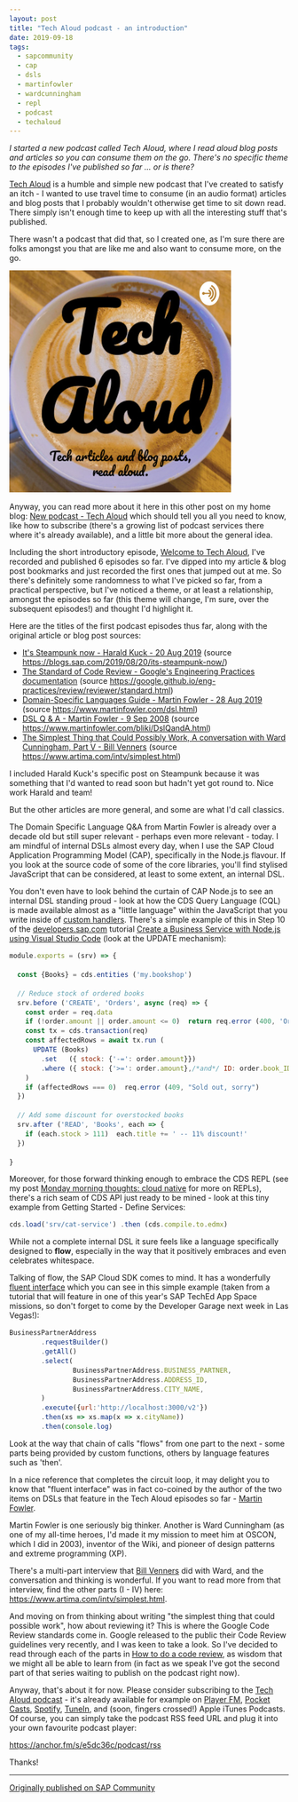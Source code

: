 ```yaml
---
layout: post
title: "Tech Aloud podcast - an introduction"
date: 2019-09-18
tags:
  - sapcommunity
  - cap
  - dsls
  - martinfowler
  - wardcunningham
  - repl
  - podcast
  - techaloud
---
```

*I started a new podcast called Tech Aloud, where I read aloud blog
posts and articles so you can consume them on the go. There's no
specific theme to the episodes I've published so far \... or is
there?*

[Tech Aloud](https://anchor.fm/tech-aloud) is a humble and simple new
podcast that I've created to satisfy an itch - I wanted to use travel
time to consume (in an audio format) articles and blog posts that I
probably wouldn't otherwise get time to sit down read. There simply
isn't enough time to keep up with all the interesting stuff that's
published.

There wasn't a podcast that did that, so I created one, as I'm sure
there are folks amongst you that are like me and also want to consume
more, on the go.

![](/images/2019/09/2310259-1568661278464-ed94fe70b513e.jpeg)

Anyway, you can read more about it here in this other post on my home
blog: [New podcast - Tech
Aloud](/blog/posts/2019/09/17/new-podcast-tech-aloud/) which
should tell you all you need to know, like how to subscribe (there's a
growing list of podcast services there where it's already available),
and a little bit more about the general idea.

Including the short introductory episode, [Welcome to Tech
Aloud](https://anchor.fm/tech-aloud/episodes/Welcome-to-Tech-Aloud-e5ddsh),
I've recorded and published 6 episodes so far. I've dipped into my
article & blog post bookmarks and just recorded the first ones that
jumped out at me. So there's definitely some randomness to what I've
picked so far, from a practical perspective, but I've noticed a theme,
or at least a relationship, amongst the episodes so far (this theme will
change, I'm sure, over the subsequent episodes!) and thought I'd
highlight it.

Here are the titles of the first podcast episodes thus far, along with
the original article or blog post sources:

-   [It's Steampunk now - Harald Kuck - 20 Aug
    2019](https://anchor.fm/tech-aloud/episodes/Its-Steampunk-now---Harald-Kuck---20-Aug-2019-e5de5m)
    (source <https://blogs.sap.com/2019/08/20/its-steampunk-now/>)
-   [The Standard of Code Review - Google's Engineering Practices
    documentation](https://anchor.fm/tech-aloud/episodes/The-Standard-of-Code-Review---Googles-Engineering-Practices-documentation-e5deiv)
    (source <https://google.github.io/eng-practices/review/reviewer/standard.html>)
-   [Domain-Specific Languages Guide - Martin Fowler - 28 Aug
    2019](https://anchor.fm/tech-aloud/episodes/Domain-Specific-Languages-Guide---Martin-Fowler---28-Aug-2019-e5do0b)
    (source <https://www.martinfowler.com/dsl.html>)
-   [DSL Q & A - Martin Fowler - 9 Sep
    2008](https://anchor.fm/tech-aloud/episodes/DSL-Q--A---Martin-Fowler---9-Sep-2008-e5do2c)
    (source <https://www.martinfowler.com/bliki/DslQandA.html>)
-   [The Simplest Thing that Could Possibly Work, A conversation with
    Ward Cunningham, Part V - Bill
    Venners](https://anchor.fm/tech-aloud/episodes/The-Simplest-Thing-that-Could-Possibly-Work--A-conversation-with-Ward-Cunningham--Part-V---Bill-Venners-e5dpts)
    (source <https://www.artima.com/intv/simplest.html>)

I included Harald Kuck's specific post on Steampunk because it was
something that I'd wanted to read soon but hadn't yet got round to.
Nice work Harald and team!

But the other articles are more general, and some are what I'd call
classics.

The Domain Specific Language Q&A from Martin Fowler is already over a
decade old but still super relevant - perhaps even more relevant -
today. I am mindful of internal DSLs almost every day, when I use the
SAP Cloud Application Programming Model (CAP), specifically in the
Node.js flavour. If you look at the source code of some of the core
libraries, you'll find stylised JavaScript that can be considered, at
least to some extent, an internal DSL.

You don't even have to look behind the curtain of CAP Node.js to see an
internal DSL standing proud - look at how the CDS Query Language (CQL)
is made available almost as a "little language" within the JavaScript
that you write inside of [custom
handlers](https://help.sap.com/viewer/65de2977205c403bbc107264b8eccf4b/Cloud/en-US/94c7b69cc4584a1a9dfd9cb2da295d5e.html).
There's a simple example of this in Step 10 of the
[developers.sap.com](https://developers.sap.com) tutorial [Create a
Business Service with Node.js using Visual Studio
Code](https://developers.sap.com/tutorials/cp-apm-nodejs-create-service.html)
(look at the UPDATE mechanism):

```javascript
module.exports = (srv) => {

  const {Books} = cds.entities ('my.bookshop')

  // Reduce stock of ordered books
  srv.before ('CREATE', 'Orders', async (req) => {
    const order = req.data
    if (!order.amount || order.amount <= 0)  return req.error (400, 'Order at least 1 book')
    const tx = cds.transaction(req)
    const affectedRows = await tx.run (
      UPDATE (Books)
        .set   ({ stock: {'-=': order.amount}})
        .where ({ stock: {'>=': order.amount},/*and*/ ID: order.book_ID})
    )
    if (affectedRows === 0)  req.error (409, "Sold out, sorry")
  })

  // Add some discount for overstocked books
  srv.after ('READ', 'Books', each => {
    if (each.stock > 111)  each.title += ' -- 11% discount!'
  })

}
```

Moreover, for those forward thinking enough to embrace the CDS REPL (see
my post [Monday morning thoughts: cloud
native](/blog/posts/2018/03/26/monday-morning-thoughts:-cloud-native/)
for more on REPLs), there's a rich seam of CDS API just ready to be
mined - look at this tiny example from Getting Started - Define
Services:

```javascript
cds.load('srv/cat-service') .then (cds.compile.to.edmx)
```

While not a complete internal DSL it sure feels like a language
specifically designed to **flow**, especially in the way that it
positively embraces and even celebrates whitespace.

Talking of flow, the SAP Cloud SDK comes to mind. It has a wonderfully
[fluent interface](https://en.wikipedia.org/wiki/Fluent_interface) which
you can see in this simple example (taken from a tutorial that will
feature in one of this year's SAP TechEd App Space missions, so don't
forget to come by the Developer Garage next week in Las Vegas!):

```javascript
BusinessPartnerAddress
        .requestBuilder()
        .getAll()
        .select(
                BusinessPartnerAddress.BUSINESS_PARTNER,
                BusinessPartnerAddress.ADDRESS_ID,
                BusinessPartnerAddress.CITY_NAME,
        )
        .execute({url:'http://localhost:3000/v2'})
        .then(xs => xs.map(x => x.cityName))
        .then(console.log)
```

Look at the way that chain of calls "flows" from one part to the
next - some parts being provided by custom functions, others by language
features such as 'then'.

In a nice reference that completes the circuit loop, it may delight you
to know that "fluent interface" was in fact co-coined by the author of
the two items on DSLs that feature in the Tech Aloud episodes so far -
[Martin Fowler](https://martinfowler.com/).

Martin Fowler is one seriously big thinker. Another is Ward Cunningham
(as one of my all-time heroes, I'd made it my mission to meet him at
OSCON, which I did in 2003), inventor of the Wiki, and pioneer of design
patterns and extreme programming (XP).

There's a multi-part interview that [Bill
Venners](https://twitter.com/bvenners) did with Ward, and the
conversation and thinking is wonderful. If you want to read more from
that interview, find the other parts (I - IV) here:
<https://www.artima.com/intv/simplest.html>.

And moving on from thinking about writing "the simplest thing that
could possible work", how about reviewing it? This is where the Google
Code Review standards come in. Google released to the public their Code
Review guidelines very recently, and I was keen to take a look. So I've
decided to read through each of the parts in [How to do a code
review](https://google.github.io/eng-practices/review/reviewer/), as
wisdom that we might all be able to learn from (in fact as we speak
I've got the second part of that series waiting to publish on the
podcast right now).

Anyway, that's about it for now. Please consider subscribing to the
[Tech Aloud podcast](https://anchor.fm/tech-aloud) - it's already
available for example on [Player
FM](https://player.fm/series/tech-aloud), [Pocket
Casts](https://pca.st/kyepz7uy),
[Spotify](https://open.spotify.com/show/5l4AR3Q3HKZEpE7x9j0tdJ),
[TuneIn](https://tunein.com/podcasts/Technology-Podcasts/Tech-Aloud-p1251488/),
and (soon, fingers crossed!) Apple iTunes Podcasts. Of course, you can
simply take the podcast RSS feed URL and plug it into your own favourite
podcast player:

<https://anchor.fm/s/e5dc36c/podcast/rss>

Thanks!

---

[Originally published on SAP Community](https://community.sap.com/t5/technology-blogs-by-sap/tech-aloud-podcast-an-introduction/ba-p/13403583)
